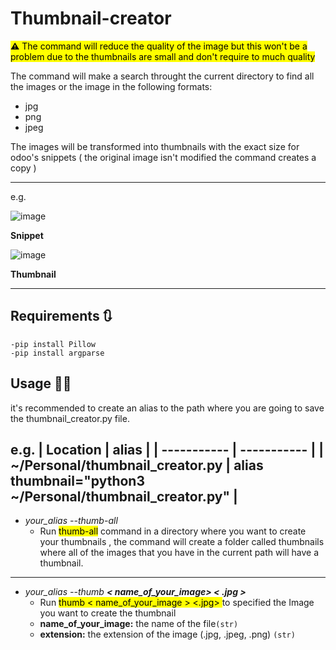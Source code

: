 
# **Thumbnail-creator**

<mark>**⚠️** The command will reduce the quality of the image but this won't be a problem due to the thumbnails are small and don't require to much quality</mark>

The command will make a search throught the current directory to find all the images or the image in the following formats:
- jpg
- png
- jpeg

The images will be transformed into thumbnails with the exact size for odoo's snippets  ( the original image isn't modified the command creates a copy )

---

e.g.

![image](https://user-images.githubusercontent.com/76703666/207098872-16553d5d-3307-4934-8c07-6d8b41278cb6.png)

**Snippet**

![image](https://user-images.githubusercontent.com/76703666/207100079-9752f75b-9a29-47a0-adaa-b27357e11489.png)

**Thumbnail**

---

## **Requirements 🔃**
    -pip install Pillow
    -pip install argparse

## **Usage 👷‍♂️**
it's recommended to create an alias to the path where you are going to save the thumbnail_creator.py file.

e.g.
| Location    | alias |
| ----------- | ----------- |
| ~/Personal/thumbnail_creator.py      | alias thumbnail="python3  ~/Personal/thumbnail_creator.py"       |
---
-   *your_alias --thumb-all*
    - Run <mark>thumb-all</mark> command in a directory where you want to create your thumbnails , the command will create a folder called thumbnails where all of the images that you have in the current path will have a thumbnail.

---
-   *your_alias --thumb **< name_of_your_image> < .jpg >***
    - Run <mark>thumb < name_of_your_image > <.jpg> </mark> to specified the Image you want to create the thumbnail
    - **name_of_your_image:** the name of the file`(str)`
    - **extension:** the extension of the image (.jpg, .jpeg, .png) `(str)`
